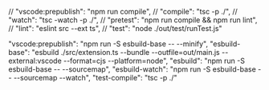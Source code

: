 // "vscode:prepublish": "npm run compile",
		// "compile": "tsc -p ./",
		// "watch": "tsc -watch -p ./",
		// "pretest": "npm run compile && npm run lint",
		// "lint": "eslint src --ext ts",
		// "test": "node ./out/test/runTest.js"





"vscode:prepublish": "npm run -S esbuild-base -- --minify",
    "esbuild-base": "esbuild ./src/extension.ts --bundle --outfile=out/main.js --external:vscode --format=cjs --platform=node",
    "esbuild": "npm run -S esbuild-base -- --sourcemap",
    "esbuild-watch": "npm run -S esbuild-base -- --sourcemap --watch",
    "test-compile": "tsc -p ./"